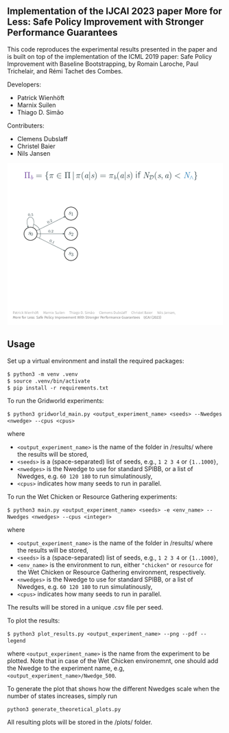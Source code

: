 ## Implementation of the IJCAI 2023 paper More for Less: Safe Policy Improvement with Stronger Performance Guarantees

This code reproduces the experimental results presented in the paper and is built on top of the implementation of the ICML 2019 paper: Safe Policy Improvement with Baseline Bootstrapping, by Romain Laroche, Paul Trichelair, and Rémi Tachet des Combes.

Developers:
- Patrick Wienhöft
- Marnix Suilen
- Thiago D. Simão

Contributers:
- Clemens Dubslaff
- Christel Baier
- Nils Jansen


![teaser](https://github.com/lava-lab/improved_spi/blob/main/assets/teaser.gif?raw=true)


## Usage

Set up a virtual environment and install the required packages:
```
$ python3 -m venv .venv
$ source .venv/bin/activate
$ pip install -r requirements.txt
```

To run the Gridworld experiments:

```
$ python3 gridworld_main.py <output_experiment_name> <seeds> --Nwedges <nwedge> --cpus <cpus>
```
where 
- `<output_experiment_name>` is the name of the folder in /results/ where the results will be stored,
- `<seeds>` is a (space-separated) list of seeds, e.g., `1 2 3 4` or `{1..1000}`,
- `<nwedges>` is the Nwedge to use for standard SPIBB, or a list of Nwedges, e.g. `60 120 180` to run simulatinously,
- `<cpus>` indicates how many seeds to run in parallel.



To run the Wet Chicken or Resource Gathering experiments:
```
$ python3 main.py <output_experiment_name> <seeds> -e <env_name> --Nwedges <nwedges> --cpus <integer>
```
where 
- `<output_experiment_name>` is the name of the folder in /results/ where the results will be stored,
- `<seeds>` is a (space-separated) list of seeds, e.g., `1 2 3 4` or `{1..1000}`,
- `<env_name>` is the environment to run, either `"chicken"` or `resource` for the Wet Chicken or Resource Gathering environment, respectively. 
- `<nwedges>` is the Nwedge to use for standard SPIBB, or a list of Nwedges, e.g. `60 120 180` to run simulatinously,
- `<cpus>` indicates how many seeds to run in parallel.


The results will be stored in a unique .csv file per seed.

To plot the results:
```
$ python3 plot_results.py <output_experiment_name> --png --pdf --legend
```
where `<output_experiment_name>` is the name from the experiment to be plotted. Note that in case of the Wet Chicken environemnt, one should add the Nwedge to the experiment name, e.g, `<output_experiment_name>/Nwedge_500`.

To generate the plot that shows how the different Nwedges scale when the number of states increases, simply run
```
python3 generate_theoretical_plots.py 
```


All resulting plots will be stored in the /plots/ folder.


